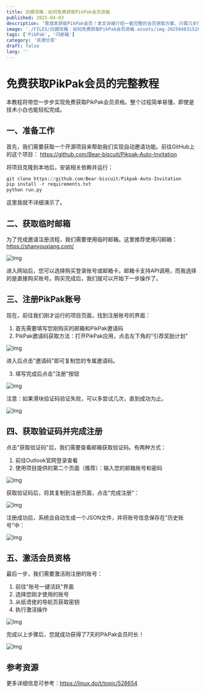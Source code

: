 ```yaml
---
title: 白嫖攻略：如何免费获取PikPak会员资格
published: 2025-04-03
description: '零成本获取PikPak会员！本文详细介绍一套完整的会员获取方案，只需几步简单配置，即可轻松实现会员特权。包含详细图文教程，新手也能轻松上手。'
image: './FILES/白嫖攻略：如何免费获取PikPak会员资格.assets/img-20250403152857.png'
tags: ['PikPak', '闪邮箱']
category: '资源分享'
draft: false 
lang: ''
---
```


# 免费获取PikPak会员的完整教程

本教程将带您一步步实现免费获取PikPak会员资格。整个过程简单易懂，即使是技术小白也能轻松完成。

## 一、准备工作

首先，我们需要获取一个开源项目来帮助我们实现自动邀请功能。前往GitHub上的这个项目：
https://github.com/Bear-biscuit/Pikpak-Auto-Invitation

将项目克隆到本地后，安装相关依赖并运行：
```python
git clone https://github.com/Bear-biscuit/Pikpak-Auto-Invitation
pip install -r requirements.txt
python run.py
```

这里我就不详细演示了。

## 二、获取临时邮箱

为了完成邀请注册流程，我们需要使用临时邮箱。这里推荐使用闪邮箱：
https://shanyouxiang.com/

![Img](./FILES/白嫖攻略：如何免费获取PikPak会员资格.assets/img-20250403150512.png)

进入网站后，您可以选择购买登录账号或邮箱卡。邮箱卡支持API调用，而我选择的是直接购买账号。购买完成后，我们就可以开始下一步操作了。

## 三、注册PikPak账号

现在，前往我们刚才运行的项目页面，找到注册账号的界面：

1. 首先需要填写您刚购买的邮箱和PikPak邀请码
2. PikPak邀请码获取方法：打开PikPak应用，点击左下角的"引荐奖励计划"

![Img](./FILES/白嫖攻略：如何免费获取PikPak会员资格.assets/img-20250403151707.png)

进入后点击"邀请码"即可复制您的专属邀请码。

3. 填写完成后点击"注册"按钮

![Img](./FILES/白嫖攻略：如何免费获取PikPak会员资格.assets/img-20250403150221.png)

注意：如果滑块验证码验证失败，可以多尝试几次，直到成功为止。

![Img](./FILES/白嫖攻略：如何免费获取PikPak会员资格.assets/img-20250403150915.png)

## 四、获取验证码并完成注册

点击"获取验证码"后，我们需要查看邮箱获取验证码。有两种方式：

1. 前往Outlook官网登录查看
2. 使用项目提供的第二个页面（推荐）：输入您的邮箱账号和密码

![Img](./FILES/白嫖攻略：如何免费获取PikPak会员资格.assets/img-20250403151055.png)

获取验证码后，将其复制到注册页面，点击"完成注册"：

![Img](./FILES/白嫖攻略：如何免费获取PikPak会员资格.assets/img-20250403151236.png)

注册成功后，系统会自动生成一个JSON文件，并将账号信息保存在"历史账号"中：

![Img](./FILES/白嫖攻略：如何免费获取PikPak会员资格.assets/img-20250403151311.png)

## 五、激活会员资格

最后一步，我们需要激活刚注册的账号：

1. 前往"账号一键活跃"界面
2. 选择您刚才使用的账号
3. 从纸鸢佬的导航页获取密钥
4. 执行激活操作

![Img](./FILES/白嫖攻略：如何免费获取PikPak会员资格.assets/img-20250403151419.png)

完成以上步骤后，您就成功获得了7天的PikPak会员时长！

![Img](./FILES/白嫖攻略：如何免费获取PikPak会员资格.assets/img-20250403151540.png)

## 参考资源

更多详细信息可参考：https://linux.do/t/topic/528654
